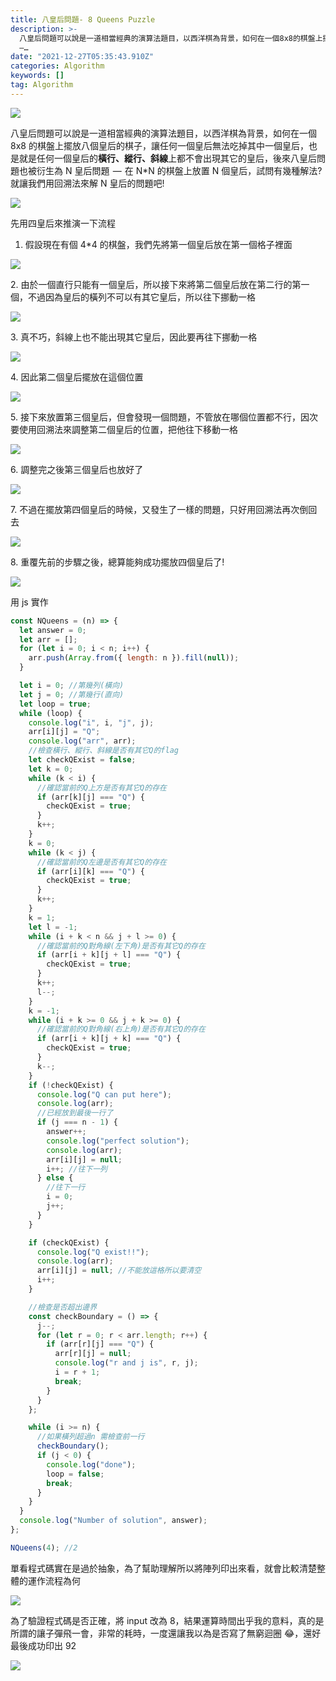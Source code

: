 ```yaml
---
title: 八皇后問題- 8 Queens Puzzle
description: >-
  八皇后問題可以說是一道相當經典的演算法題目，以西洋棋為背景，如何在一個8x8的棋盤上擺放八個皇后的棋子，讓任何一個皇后無法吃掉其中一個皇后，也是就是任何一個皇后的橫行、縱行、斜線上都不會出現其它的皇后，後來八皇后問題也被衍生為N皇后問題
  —…
date: "2021-12-27T05:35:43.910Z"
categories: Algorithm
keywords: []
tag: Algorithm
---
```


![](/img/1__Sc3JYk2kLI__T__j9fueGwtA.jpeg)

八皇后問題可以說是一道相當經典的演算法題目，以西洋棋為背景，如何在一個 8x8 的棋盤上擺放八個皇后的棋子，讓任何一個皇后無法吃掉其中一個皇后，也是就是任何一個皇后的**橫行、縱行、斜線**上都不會出現其它的皇后，後來八皇后問題也被衍生為 N 皇后問題  —  在 N\*N 的棋盤上放置 N 個皇后，試問有幾種解法?就讓我們用回溯法來解 N 皇后的問題吧!

![](/img/1__GnLAe1gY0xGm71jQefBrSw.png)

先用四皇后來推演一下流程

1.  假設現在有個 4\*4 的棋盤，我們先將第一個皇后放在第一個格子裡面

![](/img/1__AgLym8x5mpqmj2TzS8Xi7g.png)

2\. 由於一個直行只能有一個皇后，所以接下來將第二個皇后放在第二行的第一個，不過因為皇后的橫列不可以有其它皇后，所以往下挪動一格

![](/img/1__atCfuFhZonoM4Rr65mIEeA.png)

3\. 真不巧，斜線上也不能出現其它皇后，因此要再往下挪動一格

![](/img/1__EPX7mnGeYz9yeVFP6__x0aA.png)

4\. 因此第二個皇后擺放在這個位置

![](/img/1__wcHoKzWfYokHy__pX9AIsIw.png)

5\. 接下來放置第三個皇后，但會發現一個問題，不管放在哪個位置都不行，因次要使用回溯法來調整第二個皇后的位置，把他往下移動一格

![](/img/1__I8jWvi67J3gYu6RxCsw47g.png)

6\. 調整完之後第三個皇后也放好了

![](/img/1__6xn2raq0Uqyo__K31UPgdwQ.png)

7\. 不過在擺放第四個皇后的時候，又發生了一樣的問題，只好用回溯法再次倒回去

![](/img/1__yBACdLL7ZxFc1KL2f2dnqw.png)

8\. 重覆先前的步驟之後，總算能夠成功擺放四個皇后了!

![](/img/1__PJtnnBprIOEkBCUd4W4eFQ.png)

用 js 實作

```javascript
const NQueens = (n) => {
  let answer = 0;
  let arr = [];
  for (let i = 0; i < n; i++) {
    arr.push(Array.from({ length: n }).fill(null));
  }

  let i = 0; //第幾列(橫向)
  let j = 0; //第幾行(直向)
  let loop = true;
  while (loop) {
    console.log("i", i, "j", j);
    arr[i][j] = "Q";
    console.log("arr", arr);
    //檢查橫行、縱行、斜線是否有其它Q的flag
    let checkQExist = false;
    let k = 0;
    while (k < i) {
      //確認當前的Q上方是否有其它Q的存在
      if (arr[k][j] === "Q") {
        checkQExist = true;
      }
      k++;
    }
    k = 0;
    while (k < j) {
      //確認當前的Q左邊是否有其它Q的存在
      if (arr[i][k] === "Q") {
        checkQExist = true;
      }
      k++;
    }
    k = 1;
    let l = -1;
    while (i + k < n && j + l >= 0) {
      //確認當前的Q對角線(左下角)是否有其它Q的存在
      if (arr[i + k][j + l] === "Q") {
        checkQExist = true;
      }
      k++;
      l--;
    }
    k = -1;
    while (i + k >= 0 && j + k >= 0) {
      //確認當前的Q對角線(右上角)是否有其它Q的存在
      if (arr[i + k][j + k] === "Q") {
        checkQExist = true;
      }
      k--;
    }
    if (!checkQExist) {
      console.log("Q can put here");
      console.log(arr);
      //已經放到最後一行了
      if (j === n - 1) {
        answer++;
        console.log("perfect solution");
        console.log(arr);
        arr[i][j] = null;
        i++; //往下一列
      } else {
        //往下一行
        i = 0;
        j++;
      }
    }

    if (checkQExist) {
      console.log("Q exist!!");
      console.log(arr);
      arr[i][j] = null; //不能放這格所以要清空
      i++;
    }

    //檢查是否超出邊界
    const checkBoundary = () => {
      j--;
      for (let r = 0; r < arr.length; r++) {
        if (arr[r][j] === "Q") {
          arr[r][j] = null;
          console.log("r and j is", r, j);
          i = r + 1;
          break;
        }
      }
    };

    while (i >= n) {
      //如果橫列超過n 需檢查前一行
      checkBoundary();
      if (j < 0) {
        console.log("done");
        loop = false;
        break;
      }
    }
  }
  console.log("Number of solution", answer);
};

NQueens(4); //2
```

單看程式碼實在是過於抽象，為了幫助理解所以將陣列印出來看，就會比較清楚整體的運作流程為何

![](/img/1__yjrnZ8zk5apVOkJq1F__4RQ.png)

為了驗證程式碼是否正確，將 input 改為 8，結果運算時間出乎我的意料，真的是所謂的讓子彈飛一會，非常的耗時，一度還讓我以為是否寫了無窮迴圈 😂，還好最後成功印出 92

![](/img/1__noQbd7YxFJ7XewwWc__yuCQ.png)
